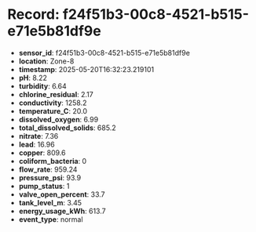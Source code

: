 # Record: f24f51b3-00c8-4521-b515-e71e5b81df9e

- **sensor_id**: f24f51b3-00c8-4521-b515-e71e5b81df9e
- **location**: Zone-8
- **timestamp**: 2025-05-20T16:32:23.219101
- **pH**: 8.22
- **turbidity**: 6.64
- **chlorine_residual**: 2.17
- **conductivity**: 1258.2
- **temperature_C**: 20.0
- **dissolved_oxygen**: 6.99
- **total_dissolved_solids**: 685.2
- **nitrate**: 7.36
- **lead**: 16.96
- **copper**: 809.6
- **coliform_bacteria**: 0
- **flow_rate**: 959.24
- **pressure_psi**: 93.9
- **pump_status**: 1
- **valve_open_percent**: 33.7
- **tank_level_m**: 3.45
- **energy_usage_kWh**: 613.7
- **event_type**: normal